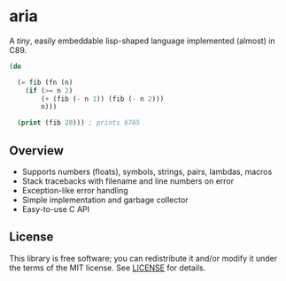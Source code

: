 # aria
A *tiny*, easily embeddable lisp-shaped language implemented (almost) in C89.

```lisp
(do

  (= fib (fn (n)
    (if (>= n 2)
        (+ (fib (- n 1)) (fib (- n 2)))
        n)))

  (print (fib 20))) ; prints 6765
```


## Overview
* Supports numbers (floats), symbols, strings, pairs, lambdas, macros
* Stack tracebacks with filename and line numbers on error
* Exception-like error handling
* Simple implementation and garbage collector
* Easy-to-use C API


## License
This library is free software; you can redistribute it and/or modify it under
the terms of the MIT license. See [LICENSE](LICENSE) for details.
